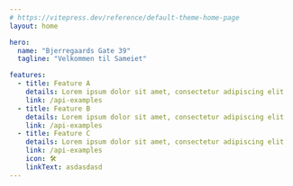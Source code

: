 ```yaml
---
# https://vitepress.dev/reference/default-theme-home-page
layout: home

hero:
  name: "Bjerregaards Gate 39"
  tagline: "Velkommen til Sameiet"

features:
  - title: Feature A
    details: Lorem ipsum dolor sit amet, consectetur adipiscing elit
    link: /api-examples
  - title: Feature B
    details: Lorem ipsum dolor sit amet, consectetur adipiscing elit
    link: /api-examples
  - title: Feature C
    details: Lorem ipsum dolor sit amet, consectetur adipiscing elit
    link: /api-examples
    icon: 🛠️
    linkText: asdasdasd
---
```

